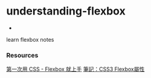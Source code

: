 # understanding-flexbox
-

learn flexbox notes

### Resources
[第一次用 CSS - Flexbox 就上手](http://andyyou.github.io/javascript/2015/09/09/understand-flexbox.html)
[筆記：CSS3 Flexbox屬性](http://www.vialley.com/345/%E7%AD%86%E8%A8%98%EF%BC%9Acss3-flexbox%E5%B1%AC%E6%80%A7)
